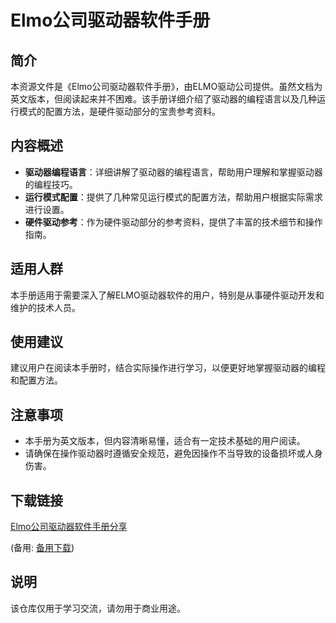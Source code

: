 # Elmo公司驱动器软件手册

## 简介

本资源文件是《Elmo公司驱动器软件手册》，由ELMO驱动公司提供。虽然文档为英文版本，但阅读起来并不困难。该手册详细介绍了驱动器的编程语言以及几种运行模式的配置方法，是硬件驱动部分的宝贵参考资料。

## 内容概述

- **驱动器编程语言**：详细讲解了驱动器的编程语言，帮助用户理解和掌握驱动器的编程技巧。
- **运行模式配置**：提供了几种常见运行模式的配置方法，帮助用户根据实际需求进行设置。
- **硬件驱动参考**：作为硬件驱动部分的参考资料，提供了丰富的技术细节和操作指南。

## 适用人群

本手册适用于需要深入了解ELMO驱动器软件的用户，特别是从事硬件驱动开发和维护的技术人员。

## 使用建议

建议用户在阅读本手册时，结合实际操作进行学习，以便更好地掌握驱动器的编程和配置方法。

## 注意事项

- 本手册为英文版本，但内容清晰易懂，适合有一定技术基础的用户阅读。
- 请确保在操作驱动器时遵循安全规范，避免因操作不当导致的设备损坏或人身伤害。

## 下载链接
[Elmo公司驱动器软件手册分享](https://pan.quark.cn/s/e51891115ad4) 

(备用: [备用下载](https://pan.baidu.com/s/1HIYlFQSlD1cdH0JhNvRr1Q?pwd=1223))

## 说明

该仓库仅用于学习交流，请勿用于商业用途。
